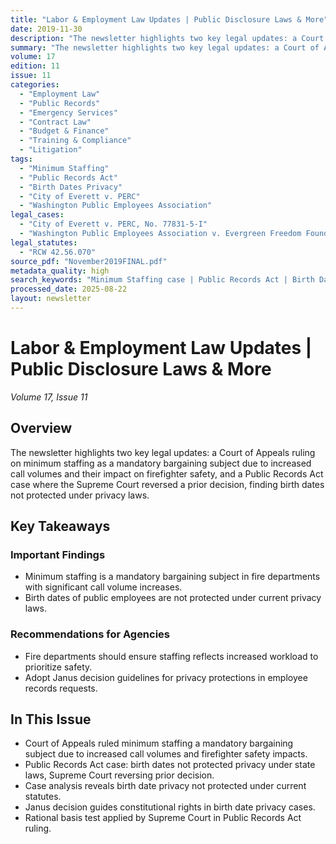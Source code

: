```yaml
---
title: "Labor & Employment Law Updates | Public Disclosure Laws & More"
date: 2019-11-30
description: "The newsletter highlights two key legal updates: a Court of Appeals ruling on minimum staffing as a mandatory bargaining subject due to increased call volumes and their impact on firefighter safety, and a Public Records Act case where the Supreme Court reversed a prior decision, finding birth dates not protected under privacy laws."
summary: "The newsletter highlights two key legal updates: a Court of Appeals ruling on minimum staffing as a mandatory bargaining subject due to increased call volumes and their impact on firefighter safety, and a Public Records Act case where the Supreme Court reversed a prior decision, finding birth dates not protected under privacy laws."
volume: 17
edition: 11
issue: 11
categories:
  - "Employment Law"
  - "Public Records"
  - "Emergency Services"
  - "Contract Law"
  - "Budget & Finance"
  - "Training & Compliance"
  - "Litigation"
tags:
  - "Minimum Staffing"
  - "Public Records Act"
  - "Birth Dates Privacy"
  - "City of Everett v. PERC"
  - "Washington Public Employees Association"
legal_cases:
  - "City of Everett v. PERC, No. 77831-5-I"
  - "Washington Public Employees Association v. Evergreen Freedom Foundation et al., No. 95262-1"
legal_statutes:
  - "RCW 42.56.070"
source_pdf: "November2019FINAL.pdf"
metadata_quality: high
search_keywords: "Minimum Staffing case | Public Records Act | Birth Dates Privacy | City of Everett v. PERC | Washington Public Employees Association..."
processed_date: 2025-08-22
layout: newsletter
---
```


# Labor & Employment Law Updates | Public Disclosure Laws & More

*Volume 17, Issue 11*

## Overview

The newsletter highlights two key legal updates: a Court of Appeals ruling on minimum staffing as a mandatory bargaining subject due to increased call volumes and their impact on firefighter safety, and a Public Records Act case where the Supreme Court reversed a prior decision, finding birth dates not protected under privacy laws.

## Key Takeaways

### Important Findings

- Minimum staffing is a mandatory bargaining subject in fire departments with significant call volume increases.
- Birth dates of public employees are not protected under current privacy laws.

### Recommendations for Agencies

- Fire departments should ensure staffing reflects increased workload to prioritize safety.
- Adopt Janus decision guidelines for privacy protections in employee records requests.

## In This Issue

- Court of Appeals ruled minimum staffing a mandatory bargaining subject due to increased call volumes and firefighter safety impacts.
- Public Records Act case: birth dates not protected privacy under state laws, Supreme Court reversing prior decision.
- Case analysis reveals birth date privacy not protected under current statutes.
- Janus decision guides constitutional rights in birth date privacy cases.
- Rational basis test applied by Supreme Court in Public Records Act ruling.

